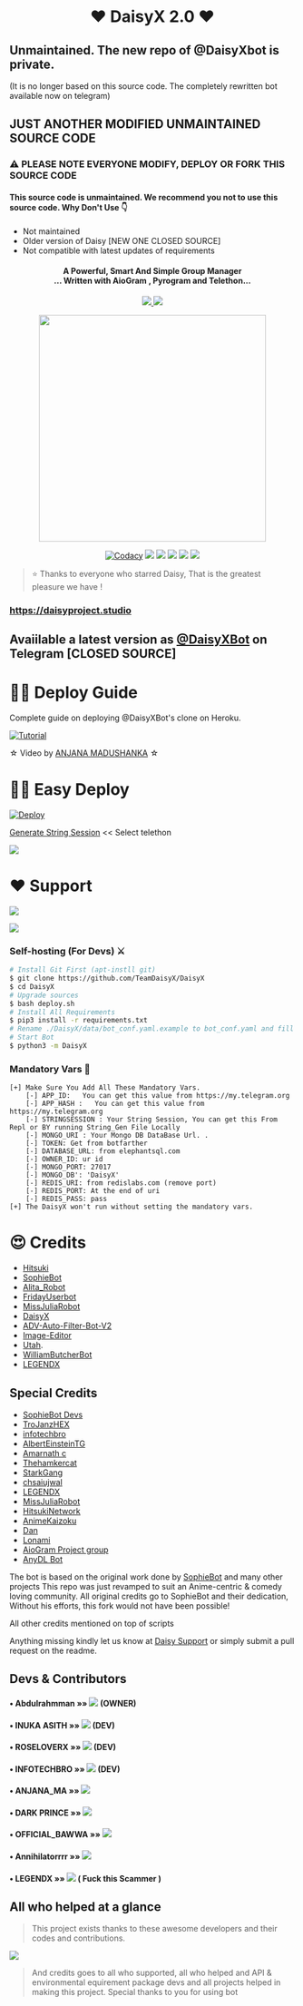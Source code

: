 
<h1 align="center"><b>❤️ DaisyX 2.0  ❤️</b></h1>

## Unmaintained. The new repo of @DaisyXbot is private. 
(It is no longer based on this source code. The completely rewritten bot available now on telegram)

## JUST ANOTHER MODIFIED UNMAINTAINED SOURCE CODE
### ⚠️ PLEASE NOTE EVERYONE MODIFY, DEPLOY OR FORK THIS SOURCE CODE
#### This source code is unmaintained. We recommend you not to use this source code. Why Don't Use 👇
- Not maintained
- Older version of Daisy [NEW ONE CLOSED SOURCE]
- Not compatible with latest updates of requirements


<h4 align="center">A Powerful, Smart And Simple Group Manager <br> ... Written with AioGram , Pyrogram and Telethon...</h4>
<p align='center'>
  <a href="https://www.python.org/" alt="made-with-python"> <img src="https://img.shields.io/badge/Made%20with-Python-1f425f.svg?style=flat-square&logo=python&color=blue" /> </a>
  <a href="https://github.com/TeamDaisyX/DaisyX-v2/graphs/commit-activity" alt="Maintenance"> <img src="https://img.shields.io/badge/Maintained%3F-yes-green.svg?style=flat-square" /> </a>
</p>

<p align="center"><a href="https://t.me/DaisySupport_Official"><img src="https://telegra.ph/file/23448c98735bd81df47e7.jpg" width="400"></a></p>
<p align="center">
    <a href="https://app.codacy.com/manual/teamdaisyx/daisyx/dashboard"> <img src="https://img.shields.io/codacy/grade/4d58f2a402b54aed8a7d95f7add45a81?color=brightgreen&logo=codacy&logoColor=green&style=for-the-badge" alt="Codacy" /></a>
    <a href="https://github.com/teamdaisyx/daisyx"> <img src="https://img.shields.io/github/repo-size/teamdaisyx/daisyx?color=orange&logo=github&logoColor=green&style=for-the-badge" /></a>
    <a href="https://github.com/teamdaisyx/daisyx/commits/inukaasith"> <img src="https://img.shields.io/github/last-commit/teamdaisyx/daisyx?color=brown&logo=github&logoColor=green&style=for-the-badge" /></a>
    <a href="https://github.com/teamdaisyx/daisyx/issues"> <img src="https://img.shields.io/github/issues/teamdaisyx/daisyx?color=blueviolet&logo=github&logoColor=green&style=for-the-badge" /></a>
    <a href="https://github.com/teamdaisyx/daisyx/network/members"> <img src="https://img.shields.io/github/forks/teamdaisyx/daisyx?color=red&logo=github&logoColor=green&style=for-the-badge" /></a>  
    <a href="https://pypi.org/project/Telethon/"> <img src="https://img.shields.io/pypi/v/telethon?color=yellow&label=telethon&logo=python&logoColor=green&style=for-the-badge" /></a>
</p>

> ⭐️ Thanks to everyone who starred Daisy, That is the greatest pleasure we have !

### https://daisyproject.studio
## Avaiilable a latest version as  [@DaisyXBot](https://t.me/daisyxbot) on Telegram [CLOSED SOURCE]

# 🧙‍♀️ Deploy Guide
Complete guide on deploying @DaisyXBot's clone on Heroku.

[![Tutorial](https://yt-embed.herokuapp.com/embed?v=yar61k_hEHQ)](https://www.youtube.com/watch?v=yar61k_hEHQ)

☆ Video by [ANJANA MADUSHANKA](https://www.youtube.com/channel/UCApXYZNiMdW6UG48-syX7wQ) ☆


# 🏃‍♂️ Easy Deploy 
[![Deploy](https://www.herokucdn.com/deploy/button.svg)](https://heroku.com/deploy?template=https://github.com/TeamDaisyX/DaisyX.git)

[Generate String Session](https://replit.com/@SpEcHiDe/GenerateStringSession)  << Select telethon

<a href="https://www.youtube.com/watch?v=yar61k_hEHQ"><img src="https://img.shields.io/badge/How%20To-Deploy-red.svg?logo=Youtube"></a>

# ❤️ Support
<a href="https://t.me/DaisySupport_Official"><img src="https://img.shields.io/badge/Join-Telegram%20Channel-red.svg?logo=Telegram"></a>

<a href="https://t.me/DaisyXupdates"><img src="https://img.shields.io/badge/Join-Telegram%20Group-blue.svg?logo=telegram"></a>

### Self-hosting (For Devs) ⚔
```sh
# Install Git First (apt-instll git)
$ git clone https://github.com/TeamDaisyX/DaisyX
$ cd DaisyX
# Upgrade sources
$ bash deploy.sh
# Install All Requirements 
$ pip3 install -r requirements.txt
# Rename ./DaisyX/data/bot_conf.yaml.example to bot_conf.yaml and fill
# Start Bot 
$ python3 -m DaisyX
```

### Mandatory Vars 📒
```
[+] Make Sure You Add All These Mandatory Vars. 
    [-] APP_ID:   You can get this value from https://my.telegram.org
    [-] APP_HASH :   You can get this value from https://my.telegram.org
    [-] STRINGSESSION : Your String Session, You can get this From Repl or BY running String_Gen File Locally
    [-] MONGO_URI : Your Mongo DB DataBase Url. .
    [-] TOKEN: Get from botfarther
    [-] DATABASE_URL: from elephantsql.com
    [-] OWNER_ID: ur id
    [-] MONGO_PORT: 27017
    [-] MONGO_DB': 'DaisyX'
    [-] REDIS_URI: from redislabs.com (remove port)
    [-] REDIS_PORT: At the end of uri
    [-] REDIS_PASS: pass
[+] The DaisyX won't run without setting the mandatory vars.
```

# 😍 Credits

 - [Hitsuki](https://github.com/HitsukiNetwork/Hitsukix)
 - [SophieBot](https://gitlab.com/SophieBot/sophie)
 - [Alita_Robot](https://github.com/DivideProjects/Alita_Robot/)
 - [FridayUserbot](https://github.com/DevsExpo/FridayUserbot)
 - [MissJuliaRobot](https://github.com/MissJuliaRobot/MissJuliaRobot)
 - [DaisyX](https://github.com/teamdaisyx/daisy-x)
 - [ADV-Auto-Filter-Bot-V2](https://github.com/AlbertEinsteinTG/Adv-Auto-Filter-Bot-V2)
 - [Image-Editor](https://github.com/TroJanzHEX/Image-Editor/)
 - [Utah](https://github.com/minatouzuki/utah).
 - [WilliamButcherBot](https://github.com/thehamkercat/WilliamButcherBot)
 - [LEGENDX](https://github.com/LEGENDXOP/LEGEND-X)

## Special Credits
- [SophieBot Devs](https://gitlab.com/SophieBot)
- [TroJanzHEX](https://github.com/TroJanzHEX)
- [infotechbro](https://github.com/infotechbro/)
- [AlbertEinsteinTG](https://github.com/AlbertEinsteinTG)
- [Amarnath c](https://github.com/Amarnathcdj)
- [Thehamkercat](https://github.com/thehamkercat)
- [StarkGang](https://github.com/StarkGang)
- [chsaiujwal](https://github.com/chsaiujwal)
- [LEGENDX](https://github.com/LEGENDXOP) 
- [MissJuliaRobot](https://github.com/MissJuliaRobot) 
- [HitsukiNetwork](https://github.com/HitsukiNetwork) 
- [AnimeKaizoku](https://github.com/AnimeKaizoku) 
- [Dan](https://github.com/delivrance) 
- [Lonami](https://github.com/Lonami) 
- [AioGram Project group](https://github.com/aiogram) 
- [AnyDL Bot](https://github.com/SpEcHiDe/AnyDLBot)

The bot is based on the original work done by [SophieBot](https://gitlab.com/SophieBot/sophie) and many other projects
This repo was just revamped to suit an Anime-centric & comedy loving community. All original credits go to SophieBot and their dedication, Without his efforts, this fork would not have been possible!

All other credits mentioned on top of scripts

Anything missing kindly let us know at [Daisy Support](https://t.me/DaisySupport_Official) or simply submit a pull request on the readme.


## Devs & Contributors

#### • Abdulrahmman    »»  <a href="https://github.com/Abdulrahmman8894" alt="𝙼𝚁_𝚇_𝙴𝙻𝚂𝚄𝙻𝚃𝙰𝙽"> <img src="https://img.shields.io/badge/lucifeermorningstar-90302f?logo=github" /></a> (OWNER)
#### • INUKA ASITH    »»  <a href="https://github.com/InukaAsith" alt="InukaAsith"> <img src="https://img.shields.io/badge/InukaAsith-107D8D?logo=github" /></a> (DEV)
#### • ROSELOVERX  »»  <a href="https://github.com/Amarnathcdj" alt="RoseLoverX"> <img src="https://img.shields.io/badge/RoseLoverX-82CAFA?logo=github" /></a> (DEV)
#### • INFOTECHBRO  »»  <a href="https://github.com/infotechbro" alt="infotechbro"> <img src="https://img.shields.io/badge/infotechbro-82CAFA?logo=github" /></a> (DEV)
#### • ANJANA_MA »»  <a href="https://github.com/Anjana_ma" alt="Anjana"> <img src="https://img.shields.io/badge/Anjana-30302f?logo=github" /></a>
#### • DARK PRINCE »»  <a href="https://github.com/Mr-Dark-Prince" alt="DarkPrince"> <img src="https://img.shields.io/badge/DarkPrince-95B9C7?logo=github" /></a>
#### • OFFICIAL_BAWWA    »»  <a href="https://github.com/Official_Bawwa" alt="Official_Bawwa"> <img src="https://img.shields.io/badge/Official_Bawwa-90302f?logo=github" /></a>
#### • Annihilatorrrr   »»  <a href="https://github.com/annihilatorrrr" alt="annihilatorrrr"> <img src="https://img.shields.io/badge/annihilatorrrr-E9E1E9?logo=github" /></a>
#### • LEGENDX     »»  <a href="https://github.com/legendXOp" alt="LegendXOp"> <img src="https://img.shields.io/badge/LegendX-92CALA?logo=github" /></a> ( Fuck this Scammer ) 


## All who helped at a glance 

> This project exists thanks to these awesome developers and their codes and contributions.

<a href="https://github.com/TeamDaisyX/DaisyX/graphs/contributors"><img src="https://opencollective.com/teamdaisyxdaisy/contributors.svg?width=890&button=false" /></a>

> And credits goes to all who supported, all who helped and API & environmental equirement package devs and all projects helped in making this project.
> Special thanks to you for using bot
